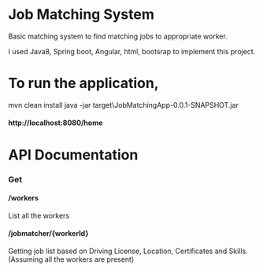 # Job Matching System
Basic matching system to find matching jobs to appropriate worker.

I used Java8, Spring boot, Angular, html, bootsrap to implement this project.

# To run the application,

mvn clean install
java -jar target\JobMatchingApp-0.0.1-SNAPSHOT.jar

#### http://localhost:8080/home

# API Documentation

### Get

#### /workers

List all the workers

#### /jobmatcher/{workerId}

Getting job list based on Driving License, Location, Certificates and Skills.
(Assuming all the workers are present)







